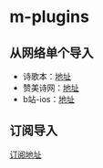 # m-plugins

## 从网络单个导入
- 诗歌本：[地址](https://raw.githubusercontent.com/zhuguibiao/m-plugins/main/shigeben.js)
- 赞美诗网：[地址](https://raw.githubusercontent.com/zhuguibiao/m-plugins/main/zmsw.js)
- b站-ios：[地址](https://raw.githubusercontent.com/zhuguibiao/m-plugins/main/bilibili.js)

## 订阅导入
  [订阅地址](https://raw.githubusercontent.com/zhuguibiao/m-plugins/main/plugins.json)